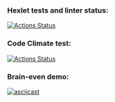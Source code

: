 ### Hexlet tests and linter status:
[![Actions Status](https://github.com/vimaxoff/frontend-project-44/workflows/hexlet-check/badge.svg)](https://github.com/vimaxoff/frontend-project-44/actions)

### Code Climate test:
[![Actions Status](https://api.codeclimate.com/v1/badges/da2b1fbffcfdca440a1e/maintainability)](https://codeclimate.com/github/vimaxoff/frontend-project-44/maintainability)

### Brain-even demo:
[![asciicast](https://asciinema.org/a/jLb5wFNVKHNx4Ve9YSJe5nVqM.svg)](https://asciinema.org/a/jLb5wFNVKHNx4Ve9YSJe5nVqM)
